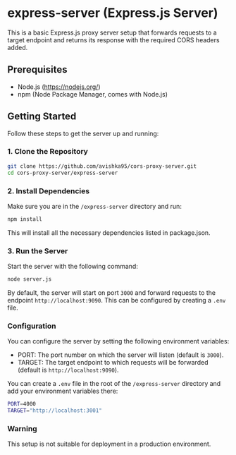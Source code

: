 # express-server (Express.js Server)

This is a basic Express.js proxy server setup that forwards requests to a target endpoint and returns its response with the required CORS headers added.

## Prerequisites

- Node.js (https://nodejs.org/)
- npm (Node Package Manager, comes with Node.js)

## Getting Started

Follow these steps to get the server up and running:

### 1. Clone the Repository

```sh
git clone https://github.com/avishka95/cors-proxy-server.git
cd cors-proxy-server/express-server
```

### 2. Install Dependencies
Make sure you are in the `/express-server` directory and run:

```sh
npm install
```

This will install all the necessary dependencies listed in package.json.

### 3. Run the Server
Start the server with the following command:

```sh
node server.js
```

By default, the server will start on port `3000` and forward requests to the endpoint `http://localhost:9090`. This can be configured by creating a `.env` file.

### Configuration
You can configure the server by setting the following environment variables:

- PORT: The port number on which the server will listen (default is `3000`).
- TARGET: The target endpoint to which requests will be forwarded (default is `http://localhost:9090`).

You can create a `.env` file in the root of the `/express-server` directory and add your environment variables there:

```sh
PORT=4000
TARGET="http://localhost:3001"
```

### Warning
This setup is not suitable for deployment in a production environment.
